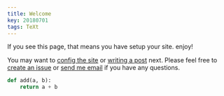 ```yaml
---
title: Welcome
key: 20180701
tags: TeXt
---
```


If you see this page, that means you have setup your site. enjoy!

You may want to [config the site](https://tianqi.name/jekyll-TeXt-theme/docs/en/configuration) or [writing a post](https://tianqi.name/jekyll-TeXt-theme/docs/en/writing-posts) next. Please feel free to [create an issue](https://github.com/kitian616/jekyll-TeXt-theme/issues) or [send me email](mailto:kitian616@outlook.com) if you have any questions.

<!--more-->

```python
def add(a, b):
    return a + b
```

